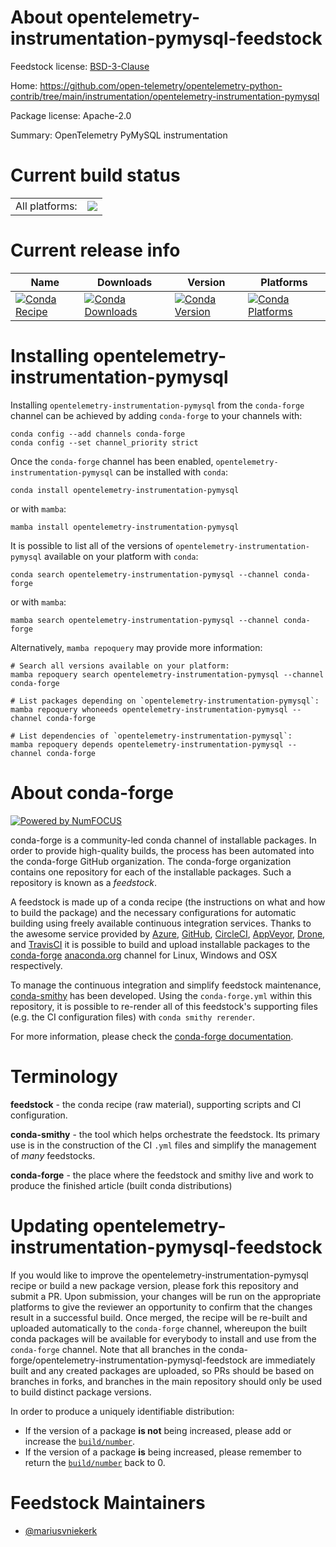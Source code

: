 About opentelemetry-instrumentation-pymysql-feedstock
=====================================================

Feedstock license: [BSD-3-Clause](https://github.com/conda-forge/opentelemetry-instrumentation-pymysql-feedstock/blob/main/LICENSE.txt)

Home: https://github.com/open-telemetry/opentelemetry-python-contrib/tree/main/instrumentation/opentelemetry-instrumentation-pymysql

Package license: Apache-2.0

Summary: OpenTelemetry PyMySQL instrumentation

Current build status
====================


<table><tr><td>All platforms:</td>
    <td>
      <a href="https://dev.azure.com/conda-forge/feedstock-builds/_build/latest?definitionId=13861&branchName=main">
        <img src="https://dev.azure.com/conda-forge/feedstock-builds/_apis/build/status/opentelemetry-instrumentation-pymysql-feedstock?branchName=main">
      </a>
    </td>
  </tr>
</table>

Current release info
====================

| Name | Downloads | Version | Platforms |
| --- | --- | --- | --- |
| [![Conda Recipe](https://img.shields.io/badge/recipe-opentelemetry--instrumentation--pymysql-green.svg)](https://anaconda.org/conda-forge/opentelemetry-instrumentation-pymysql) | [![Conda Downloads](https://img.shields.io/conda/dn/conda-forge/opentelemetry-instrumentation-pymysql.svg)](https://anaconda.org/conda-forge/opentelemetry-instrumentation-pymysql) | [![Conda Version](https://img.shields.io/conda/vn/conda-forge/opentelemetry-instrumentation-pymysql.svg)](https://anaconda.org/conda-forge/opentelemetry-instrumentation-pymysql) | [![Conda Platforms](https://img.shields.io/conda/pn/conda-forge/opentelemetry-instrumentation-pymysql.svg)](https://anaconda.org/conda-forge/opentelemetry-instrumentation-pymysql) |

Installing opentelemetry-instrumentation-pymysql
================================================

Installing `opentelemetry-instrumentation-pymysql` from the `conda-forge` channel can be achieved by adding `conda-forge` to your channels with:

```
conda config --add channels conda-forge
conda config --set channel_priority strict
```

Once the `conda-forge` channel has been enabled, `opentelemetry-instrumentation-pymysql` can be installed with `conda`:

```
conda install opentelemetry-instrumentation-pymysql
```

or with `mamba`:

```
mamba install opentelemetry-instrumentation-pymysql
```

It is possible to list all of the versions of `opentelemetry-instrumentation-pymysql` available on your platform with `conda`:

```
conda search opentelemetry-instrumentation-pymysql --channel conda-forge
```

or with `mamba`:

```
mamba search opentelemetry-instrumentation-pymysql --channel conda-forge
```

Alternatively, `mamba repoquery` may provide more information:

```
# Search all versions available on your platform:
mamba repoquery search opentelemetry-instrumentation-pymysql --channel conda-forge

# List packages depending on `opentelemetry-instrumentation-pymysql`:
mamba repoquery whoneeds opentelemetry-instrumentation-pymysql --channel conda-forge

# List dependencies of `opentelemetry-instrumentation-pymysql`:
mamba repoquery depends opentelemetry-instrumentation-pymysql --channel conda-forge
```


About conda-forge
=================

[![Powered by
NumFOCUS](https://img.shields.io/badge/powered%20by-NumFOCUS-orange.svg?style=flat&colorA=E1523D&colorB=007D8A)](https://numfocus.org)

conda-forge is a community-led conda channel of installable packages.
In order to provide high-quality builds, the process has been automated into the
conda-forge GitHub organization. The conda-forge organization contains one repository
for each of the installable packages. Such a repository is known as a *feedstock*.

A feedstock is made up of a conda recipe (the instructions on what and how to build
the package) and the necessary configurations for automatic building using freely
available continuous integration services. Thanks to the awesome service provided by
[Azure](https://azure.microsoft.com/en-us/services/devops/), [GitHub](https://github.com/),
[CircleCI](https://circleci.com/), [AppVeyor](https://www.appveyor.com/),
[Drone](https://cloud.drone.io/welcome), and [TravisCI](https://travis-ci.com/)
it is possible to build and upload installable packages to the
[conda-forge](https://anaconda.org/conda-forge) [anaconda.org](https://anaconda.org/)
channel for Linux, Windows and OSX respectively.

To manage the continuous integration and simplify feedstock maintenance,
[conda-smithy](https://github.com/conda-forge/conda-smithy) has been developed.
Using the ``conda-forge.yml`` within this repository, it is possible to re-render all of
this feedstock's supporting files (e.g. the CI configuration files) with ``conda smithy rerender``.

For more information, please check the [conda-forge documentation](https://conda-forge.org/docs/).

Terminology
===========

**feedstock** - the conda recipe (raw material), supporting scripts and CI configuration.

**conda-smithy** - the tool which helps orchestrate the feedstock.
                   Its primary use is in the construction of the CI ``.yml`` files
                   and simplify the management of *many* feedstocks.

**conda-forge** - the place where the feedstock and smithy live and work to
                  produce the finished article (built conda distributions)


Updating opentelemetry-instrumentation-pymysql-feedstock
========================================================

If you would like to improve the opentelemetry-instrumentation-pymysql recipe or build a new
package version, please fork this repository and submit a PR. Upon submission,
your changes will be run on the appropriate platforms to give the reviewer an
opportunity to confirm that the changes result in a successful build. Once
merged, the recipe will be re-built and uploaded automatically to the
`conda-forge` channel, whereupon the built conda packages will be available for
everybody to install and use from the `conda-forge` channel.
Note that all branches in the conda-forge/opentelemetry-instrumentation-pymysql-feedstock are
immediately built and any created packages are uploaded, so PRs should be based
on branches in forks, and branches in the main repository should only be used to
build distinct package versions.

In order to produce a uniquely identifiable distribution:
 * If the version of a package **is not** being increased, please add or increase
   the [``build/number``](https://docs.conda.io/projects/conda-build/en/latest/resources/define-metadata.html#build-number-and-string).
 * If the version of a package **is** being increased, please remember to return
   the [``build/number``](https://docs.conda.io/projects/conda-build/en/latest/resources/define-metadata.html#build-number-and-string)
   back to 0.

Feedstock Maintainers
=====================

* [@mariusvniekerk](https://github.com/mariusvniekerk/)

